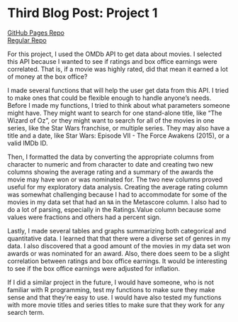 Third Blog Post: Project 1
================

[GitHub Pages Repo](https://brknapp.github.io/Project_1/) <br> [Regular
Repo](https://github.com/brknapp/Project_1)

For this project, I used the OMDb API to get data about movies. I
selected this API because I wanted to see if ratings and box office
earnings were correlated. That is, if a movie was highly rated, did that
mean it earned a lot of money at the box office?

I made several functions that will help the user get data from this API.
I tried to make ones that could be flexible enough to handle anyone’s
needs. Before I made my functions, I tried to think about what
parameters someone might have. They might want to search for one
stand-alone title, like “The Wizard of Oz”, or they might want to search
for all of the movies in one series, like the Star Wars franchise, or
multiple series. They may also have a title and a date, like Star Wars:
Episode VII - The Force Awakens (2015), or a valid IMDb ID.

Then, I formatted the data by converting the appropriate columns from
character to numeric and from character to date and creating two new
columns showing the average rating and a summary of the awards the movie
may have won or was nominated for. The two new columns proved useful for
my exploratory data analysis. Creating the average rating column was
somewhat challenging because I had to accommodate for some of the movies
in my data set that had an `NA` in the Metascore column. I also had to
do a lot of parsing, especially in the Ratings.Value column because some
values were fractions and others had a percent sign.

Lastly, I made several tables and graphs summarizing both categorical
and quantitative data. I learned that that there were a diverse set of
genres in my data. I also discovered that a good amount of the movies in
my data set won awards or was nominated for an award. Also, there does
seem to be a slight correlation between ratings and box office earnings.
It would be interesting to see if the box office earnings were adjusted
for inflation.

If I did a similar project in the future, I would have someone, who is
not familiar with R programming, test my functions to make sure they
make sense and that they’re easy to use. I would have also tested my
functions with more movie titles and series titles to make sure that
they work for any search term.
